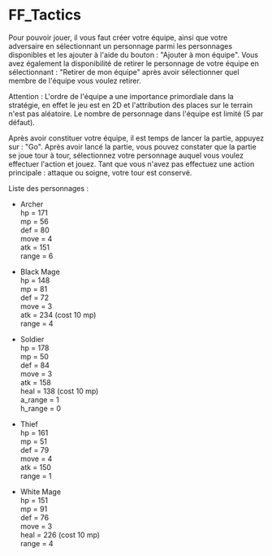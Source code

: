 # FF_Tactics

Pour pouvoir jouer, il vous faut créer votre équipe, ainsi que votre adversaire en sélectionnant un personnage parmi les personnages disponibles et les ajouter à l'aide du bouton : "Ajouter à mon équipe".
Vous avez également la disponibilité de retirer le personnage de votre équipe en sélectionnant : "Retirer de mon équipe" après avoir sélectionner quel membre de l'équipe vous voulez retirer.  
  
Attention : L'ordre de l'équipe a une importance primordiale dans la stratégie, en effet le jeu est en 2D et l'attribution des places sur le terrain n'est pas aléatoire.
Le nombre de personnage dans l'équipe est limité (5 par défaut).  
  
Après avoir constituer votre équipe, il est temps de lancer la partie, appuyez sur : "Go".
Après avoir lancé la partie, vous pouvez constater que la partie se joue tour à tour, sélectionnez votre personnage auquel vous voulez effectuer l'action et jouez.
Tant que vous n'avez pas effectuez une action principale : attaque ou soigne, votre tour est conservé.  
  
Liste des personnages :  
  
- Archer  
hp = 171  
mp = 56  
def = 80  
move = 4  
atk = 151  
range = 6  
  
- Black Mage  
hp = 148  
mp = 81  
def = 72  
move = 3  
atk = 234 (cost 10 mp)  
range = 4  
  
- Soldier  
hp = 178  
mp = 50  
def = 84  
move = 3  
atk = 158  
heal = 138 (cost 10 mp)  
a_range = 1  
h_range = 0  
  
- Thief  
hp = 161  
mp = 51  
def = 79  
move = 4  
atk = 150  
range = 1  
  
- White Mage  
hp = 151  
mp = 91  
def = 76  
move = 3  
heal = 226 (cost 10 mp)  
range = 4  
